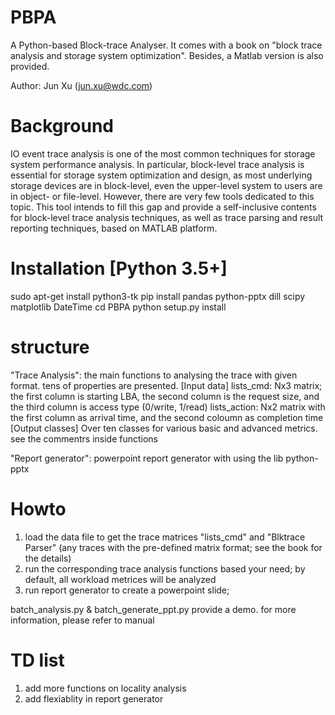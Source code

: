 # PBPA
A Python-based Block-trace Analyser. It comes with a book on "block trace analysis and storage system optimization". Besides, a Matlab version is also provided.

Author: Jun Xu (jun.xu@wdc.com)

# Background

IO event trace analysis is one of the most common techniques for storage system performance analysis. In particular, block-level trace analysis is essential for storage system optimization and design, as most underlying storage devices are in block-level, even the upper-level system to users are in object- or file-level. However, there are very few tools dedicated to this topic. This tool intends to fill this gap and provide a self-inclusive contents for block-level trace analysis techniques, as well as trace parsing and result reporting techniques, based on MATLAB platform.

# Installation [Python 3.5+]

sudo apt-get install python3-tk
pip install pandas python-pptx dill scipy matplotlib DateTime
cd PBPA
python setup.py install 

# structure

"Trace Analysis": the main functions to analysing the trace with given format. tens of properties are presented.
  [Input data]
  lists_cmd: Nx3 matrix; the first column is starting LBA, the second column is the request size, and the third column is access type (0/write, 1/read)
  lists_action: Nx2 matrix with the first column as arrival time, and the second coloumn as completion time
  [Output classes]
  Over ten classes for various basic and advanced metrics. see the commentrs inside functions

"Report generator": powerpoint report generator with using the lib python-pptx


# Howto

1. load the data file to get the trace matrices "lists_cmd" and "Blktrace Parser" (any traces with the pre-defined matrix format; see the book for the details)
2. run the corresponding trace analysis functions based your need; by default, all workload metrices will be analyzed
3. run report generator to create a powerpoint slide; 

batch_analysis.py & batch_generate_ppt.py provide a demo.
for more information, please refer to manual


# TD list
1. add more functions on locality analysis
2. add flexiablity in report generator
